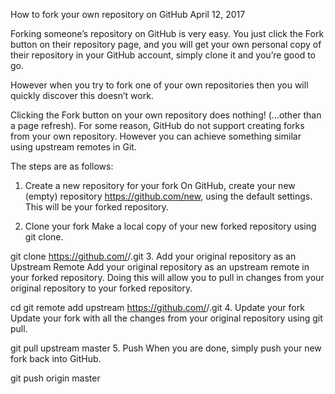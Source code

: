 How to fork your own repository on GitHub
 April 12, 2017

Forking someone’s repository on GitHub is very easy. You just click the Fork button on their repository page, and you will get your own personal copy of their repository in your GitHub account, simply clone it and you’re good to go.

However when you try to fork one of your own repositories then you will quickly discover this doesn’t work.

Clicking the Fork button on your own repository does nothing! (…other than a page refresh). For some reason, GitHub do not support creating forks from your own repository. However you can achieve something similar using upstream remotes in Git.

The steps are as follows:

1. Create a new repository for your fork
On GitHub, create your new (empty) repository https://github.com/new, using the default settings. This will be your forked repository.

2. Clone your fork
Make a local copy of your new forked repository using git clone.

git clone https://github.com/<username>/<forked-repo>.git
3. Add your original repository as an Upstream Remote
Add your original repository as an upstream remote in your forked repository. Doing this will allow you to pull in changes from your original repository to your forked repository.

cd <forked-repo>
git remote add upstream https://github.com/<username>/<original-repo>.git
4. Update your fork
Update your fork with all the changes from your original repository using git pull.

git pull upstream master
5. Push
When you are done, simply push your new fork back into GitHub.

git push origin master
